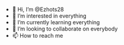 - 👋 Hi, I’m @Ezhots28
- 👀 I’m interested in everything
- 🌱 I’m currently learning everything
- 💞️ I’m looking to collaborate on everybody
- 📫 How to reach me 

<!---
Ezhots28/Ezhots28 is a ✨ special ✨ repository because its `README.md` (this file) appears on your GitHub profile.
You can click the Preview link to take a look at your changes.
--->
